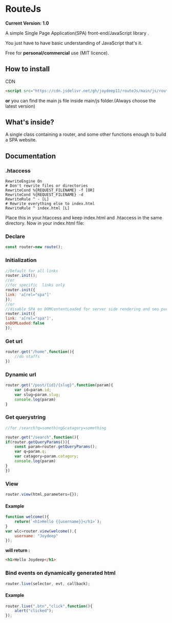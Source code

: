 
# RouteJs
**Current Version: 1.0**

A simple Single Page Application(SPA) front-end/JavaScript  library .

You just have to have basic understanding of JavaScript that's it.

Free for **personal/commercial** use (MIT licence).
## How to install
CDN
```html
<script src="https://cdn.jsdelivr.net/gh/joydeep11/routeJs/main/js/route-1.0.js"></script>
```
**or** you can find the main js file inside main/js folder.(Always choose the latest version)
## What's inside?
A single class containing a router, and some other functions enough to build a SPA website. 
## Documentation
### .htaccess
```htaccess
RewriteEngine On
# Don't rewrite files or directories
RewriteCond %{REQUEST_FILENAME} -f [OR]
RewriteCond %{REQUEST_FILENAME} -d
RewriteRule ^ - [L]
# Rewrite everything else to index.html 
RewriteRule ^ index.html [L]
```
Place this in your.htaccess and keep index.html and .htaccess in the same directory.
Now in your index.html file:
### Declare

```javascript
const router=new route();
```
### Initialization
```javascript
//Default for all links 
router.init();
//or
//for specific  links only
router.init({
link: 'a[rel="spa"]'
});
//or
//disable SPA on DOMContentLoaded for server side rendering and seo purposes
router.init({
link: 'a[rel="spa"]',
onDOMLoaded:false
});
```
### Get url
```javascript
router.get("/home",function(){
	//do staffs
})
```
### Dynamic url
```javascript
router.get("/post/{id}/{slug}",function(param){
	var id=param.id;
	var slug=param.slug;
	console.log(param)
}
```
### Get querystring
```javascript
//for /search?q=something&catagory=something

router.get("/search",function(){
if(router.getQueryParams()){
	const param=router.getQueryParams();
	var q=param.q;
	var catagory=param.catagory;
	console.log(param)
}
})
```
### View 
```javascript
router.view(html,parameters={});
```
#### Example
```javascript
function welcome(){
	return(`<h1>Hello {{username}}</h1>`);
}
var wlc=router.view(welcome(),{
	username: "Joydeep"
});
```
**will return :**
```html
<h1>Hello Joydeep</h1>
```
### Bind events on dynamically generated html

```javascript
router.live(selector, evt, callback);
```
#### Example
```javascript
router.live(".btn","click",function(){
	alert("clicked");
});
```






